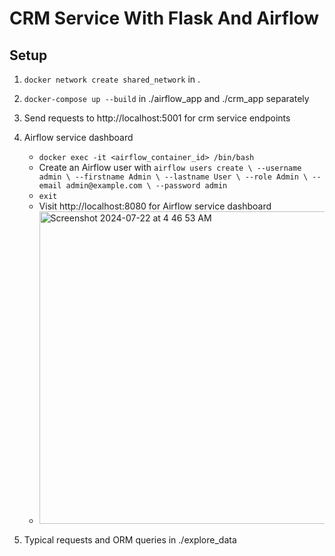 # CRM Service With Flask And Airflow
## Setup
1. `docker network create shared_network` in .
2. `docker-compose up --build` in ./airflow_app and ./crm_app separately
3. Send requests to http://localhost:5001 for crm service endpoints
4. Airflow service dashboard

    * `docker exec -it <airflow_container_id> /bin/bash`
    * Create an Airflow user with `airflow users create \
    --username admin \
    --firstname Admin \
    --lastname User \
    --role Admin \
    --email admin@example.com \
    --password admin
`
    * `exit`
    * Visit http://localhost:8080 for Airflow service dashboard
    * <img width="500" alt="Screenshot 2024-07-22 at 4 46 53 AM" src="https://github.com/user-attachments/assets/2ba2bfaa-4a85-408f-8578-0929e4b5ac7f">
5. Typical requests and ORM queries in ./explore_data
